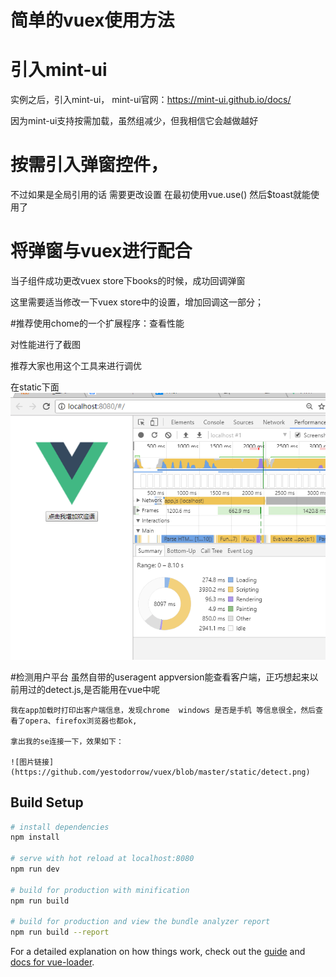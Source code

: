 

# 简单的vuex使用方法



# 引入mint-ui

实例之后，引入mint-ui，
mint-ui官网：https://mint-ui.github.io/docs/


因为mint-ui支持按需加载，虽然组减少，但我相信它会越做越好

# 按需引入弹窗控件，



不过如果是全局引用的话  需要更改设置 在最初使用vue.use() 然后$toast就能使用了


#  将弹窗与vuex进行配合

当子组件成功更改vuex store下books的时候，成功回调弹窗


这里需要适当修改一下vuex store中的设置，增加回调这一部分；



#推荐使用chome的一个扩展程序：查看性能

对性能进行了截图

推荐大家也用这个工具来进行调优

在static下面
![图片链接](https://github.com/yestodorrow/vuex/blob/master/static/time.png)

> 

#检测用户平台
    虽然自带的useragent appversion能查看客户端，正巧想起来以前用过的detect.js,是否能用在vue中呢

    我在app加载时打印出客户端信息，发现chrome  windows 是否是手机 等信息很全，然后查看了opera、firefox浏览器也都ok,
    
    拿出我的se连接一下，效果如下：

    ![图片链接](https://github.com/yestodorrow/vuex/blob/master/static/detect.png)

## Build Setup

``` bash
# install dependencies
npm install

# serve with hot reload at localhost:8080
npm run dev

# build for production with minification
npm run build

# build for production and view the bundle analyzer report
npm run build --report
```

For a detailed explanation on how things work, check out the [guide](http://vuejs-templates.github.io/webpack/) and [docs for vue-loader](http://vuejs.github.io/vue-loader).
